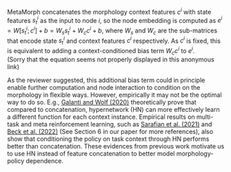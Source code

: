 MetaMorph concatenates the morphology context features $c^i$ with state features $s^i_t$ as the input to node $i$, so the node embedding is computed as $e^i = W \left[ s^i_t; c^i \right] + b = W_s s^i_t + W_c c^i + b$, where $W_s$ and $W_c$ are the sub-matrices that encode state $s^i_t$ and context features $c^i$ respectively.
As $c^i$ is fixed, this is equivalent to adding a context-conditioned bias term $W_c c^i$ to $e^i$.  
(Sorry that the equation seems not properly displayed in this anonymous link)

As the reviewer suggested, this additional bias term could in principle enable further computation and node interaction to condition on the morphology in flexible ways. 
However, empirically it may not be the optimal way to do so. 
E.g., [Galanti and Wolf (2020)](https://arxiv.org/pdf/2002.10006.pdf) theoretically prove that compared to concatenation, hypernetwork (HN) can more effectively learn a different function for each context instance. 
Empirical results on multi-task and meta reinforcement learning, such as [Sarafian et al. (2021)](http://proceedings.mlr.press/v139/sarafian21a.html) and [Beck et al. (2022)](https://proceedings.mlr.press/v205/beck23a.html) (See Section 6 in our paper for more references), also show that conditioning the policy on task context through HN performs better than concatenation. 
These evidences from previous work motivate us to use HN instead of feature concatenation to better model morphology-policy dependence.
